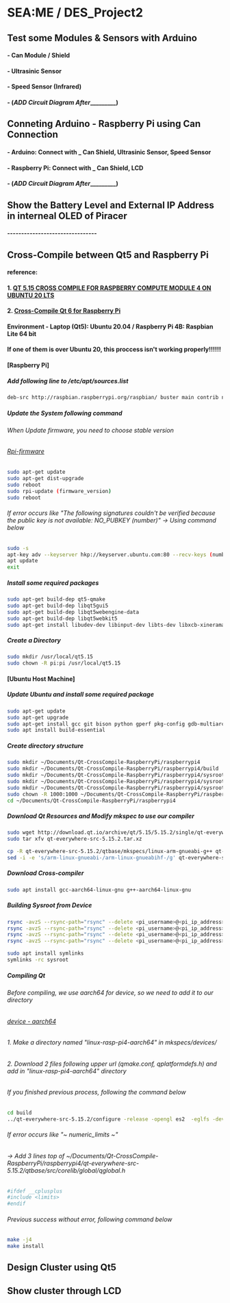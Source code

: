 # SEA:ME / DES_Project2

## Test some Modules & Sensors with Arduino

#### - Can Module / Shield
#### - Ultrasinic Sensor
#### - Speed Sensor (Infrared)
#### - (_______________________ADD Circuit Diagram After________________________________)

## Conneting Arduino - Raspberry Pi using Can Connection

#### - Arduino: Connect with _ Can Shield, Ultrasinic Sensor, Speed Sensor 
#### - Raspberry Pi: Connect with _ Can Shield, LCD 
#### - (_______________________ADD Circuit Diagram After________________________________)


## Show the Battery Level and External IP Address in interneal OLED of Piracer

#### --------------------------------

## Cross-Compile between Qt5 and Raspberry Pi

#### reference: 
#### 1. [QT 5.15 CROSS COMPILE FOR RASPBERRY COMPUTE MODULE 4 ON UBUNTU 20 LTS](https://www.interelectronix.com/qt-515-cross-compilation-raspberry-compute-module-4-ubuntu-20-lts.html)
#### 2. [Cross-Compile Qt 6 for Raspberry Pi](https://wiki.qt.io/Cross-Compile_Qt_6_for_Raspberry_Pi)

#### Environment - Laptop (Qt5): Ubuntu 20.04 / Raspberry Pi 4B: Raspbian Lite 64 bit
#### If one of them is over Ubuntu 20, this proccess isn't working properly!!!!!!

#### [Raspberry Pi]

##### Add following line to /etc/apt/sources.list

```bash
deb-src http://raspbian.raspberrypi.org/raspbian/ buster main contrib non-free rpi
```

##### Update the System following command

###### When Update firmware, you need to choose stable version
###### [Rpi-firmware](https://github.com/raspberrypi/rpi-firmware)

```bash
sudo apt-get update
sudo apt-get dist-upgrade
sudo reboot
sudo rpi-update (firmware_version)
sudo reboot
```

###### If error occurs like "The following signatures couldn't be verified because the public key is not available: NO_PUBKEY (number)" -> Using command below

```bash
sudo -s
apt-key adv --keyserver hkp://keyserver.ubuntu.com:80 --recv-keys (number)
apt update
exit
```

##### Install some required packages 

```bash
sudo apt-get build-dep qt5-qmake
sudo apt-get build-dep libqt5gui5
sudo apt-get build-dep libqt5webengine-data
sudo apt-get build-dep libqt5webkit5
sudo apt-get install libudev-dev libinput-dev libts-dev libxcb-xinerama0-dev libxcb-xinerama0 gdbserver
```

##### Create a Directory

```bash
sudo mkdir /usr/local/qt5.15
sudo chown -R pi:pi /usr/local/qt5.15
```

#### [Ubuntu Host Machine]

##### Update Ubuntu and install some required package

```bash
sudo apt-get update
sudo apt-get upgrade
sudo apt-get install gcc git bison python gperf pkg-config gdb-multiarch
sudo apt install build-essential
```

##### Create directory structure

```bash
sudo mkdir ~/Documents/Qt-CrossCompile-RaspberryPi/raspberrypi4
sudo mkdir ~/Documents/Qt-CrossCompile-RaspberryPi/raspberrypi4/build
sudo mkdir ~/Documents/Qt-CrossCompile-RaspberryPi/raspberrypi4/sysroot
sudo mkdir ~/Documents/Qt-CrossCompile-RaspberryPi/raspberrypi4/sysroot/usr
sudo mkdir ~/Documents/Qt-CrossCompile-RaspberryPi/raspberrypi4/sysroot/opt
sudo chown -R 1000:1000 ~/Documents/Qt-CrossCompile-RaspberryPi/raspberrypi4
cd ~/Documents/Qt-CrossCompile-RaspberryPi/raspberrypi4
```

##### Download Qt Resources and Modify mkspec to use our compiler

```bash
sudo wget http://download.qt.io/archive/qt/5.15/5.15.2/single/qt-everywhere-src-5.15.2.tar.xz
sudo tar xfv qt-everywhere-src-5.15.2.tar.xz

cp -R qt-everywhere-src-5.15.2/qtbase/mkspecs/linux-arm-gnueabi-g++ qt-everywhere-src-5.15.2/qtbase/mkspecs/linux-arm-gnueabihf-g++
sed -i -e 's/arm-linux-gnueabi-/arm-linux-gnueabihf-/g' qt-everywhere-src-5.15.2/qtbase/mkspecs/linux-arm-gnueabihf-g++/qmake.conf
```

##### Download Cross-compiler

```bash
sudo apt install gcc-aarch64-linux-gnu g++-aarch64-linux-gnu
```

##### Building Sysroot from Device

```bash
rsync -avzS --rsync-path="rsync" --delete <pi_username>@<pi_ip_address>:/lib/ sysroot/lib
rsync -avzS --rsync-path="rsync" --delete <pi_username>@<pi_ip_address>:/usr/include/ sysroot/usr/include
rsync -avzS --rsync-path="rsync" --delete <pi_username>@<pi_ip_address>:/usr/lib/ sysroot/usr/lib
rsync -avzS --rsync-path="rsync" --delete <pi_username>@<pi_ip_address>:/opt/vc/ sysroot/opt/vc

sudo apt install symlinks
symlinks -rc sysroot
```

##### Compiling Qt

###### Before compiling, we use aarch64 for device, so we need to add it to our directory
###### [device - aarch64](https://code.qt.io/cgit/qt/qtbase.git/tree/mkspecs/devices/linux-rasp-pi4-aarch64)
###### 1. Make a directory named "linux-rasp-pi4-aarch64" in mkspecs/devices/
###### 2. Download 2 files following upper url (qmake.conf, qplatformdefs.h) and add in "linux-rasp-pi4-aarch64" directory

###### If you finished previous process, following the command below

```bash
cd build
../qt-everywhere-src-5.15.2/configure -release -opengl es2  -eglfs -device linux-rasp-pi4-aarch64 -device-option CROSS_COMPILE=aarch64-linux-gnu- -sysroot ~/Documents/Qt-CrossCompile-RaspberryPi/raspberrypi4/sysroot -prefix /usr/local/qt5.15 -extprefix ~/Documents/Qt-CrossCompile-RaspberryPi/raspberrypi4/qt5.15 -opensource -confirm-license -skip qtscript -skip qtwayland -skip qtwebengine -nomake tests -make libs -pkg-config -no-use-gold-linker -v -recheck
```

###### If error occurs like "~ numeric_limits ~" 
###### -> Add 3 lines top of ~/Documents/Qt-CrossCompile-RaspberryPi/raspberrypi4/qt-everywhere-src-5.15.2/qtbase/src/corelib/global/qglobal.h

```bash
#ifdef __cplusplus
#include <limits>
#endif
```

###### Previous success without error, following command below

```bash
make -j4
make install
```

## Design Cluster using Qt5

## Show cluster through LCD

